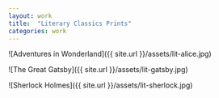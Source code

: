 ```yaml
---
layout: work
title:  "Literary Classics Prints"
categories: work
---
```


![Adventures in Wonderland]({{ site.url }}/assets/lit-alice.jpg)

![The Great Gatsby]({{ site.url }}/assets/lit-gatsby.jpg)

![Sherlock Holmes]({{ site.url }}/assets/lit-sherlock.jpg)
